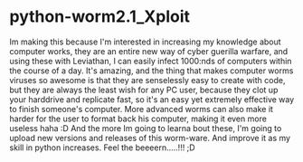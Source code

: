 # python-worm2.1_Xploit
Im making this because I'm interested in increasing my knowledge about computer works, they are an entire new way of cyber guerilla warfare, and using these with Leviathan, I can easily infect 1000:nds of computers within the course of a day. It's amazing, and the thing that makes computer worms viruses so awesome is that they are senselessly easy to create with code, but they are always the least wish for any PC user, because they clot up your harddrive and replicate fast, so it's an easy yet extremely effective way to finish someone's computer. More advanced worms can also make it harder for the user to format back his computer, making it even more useless haha :D And the more Im going to learna bout these, I'm going to upload new versions and releases of this worm-ware. And improve it as my skill in python increases. Feel the beeeern.....!!! ;D
